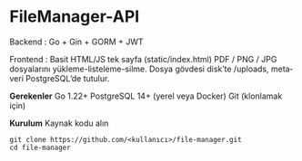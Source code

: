 # FileManager-API

Backend : Go + Gin + GORM + JWT

Frontend : Basit HTML/JS tek sayfa (static/index.html)
PDF / PNG / JPG dosyalarını yükleme-listeleme-silme.
Dosya gövdesi disk’te /uploads, meta‐veri PostgreSQL’de tutulur.

**Gerekenler**
Go 1.22+
PostgreSQL 14+ (yerel veya Docker)
Git (klonlamak için)

**Kurulum**
Kaynak kodu alın
```
git clone https://github.com/<kullanıcı>/file-manager.git
cd file-manager
```


